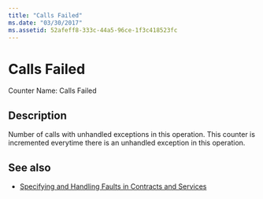 ```yaml
---
title: "Calls Failed"
ms.date: "03/30/2017"
ms.assetid: 52afeff8-333c-44a5-96ce-1f3c418523fc
---
```

# Calls Failed
Counter Name: Calls Failed  
  
## Description  
 Number of calls with unhandled exceptions in this operation. This counter is incremented everytime there is an unhandled exception in this operation.  
  
## See also

- [Specifying and Handling Faults in Contracts and Services](../../../../../docs/framework/wcf/specifying-and-handling-faults-in-contracts-and-services.md)
